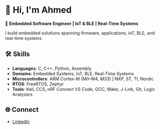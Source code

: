 # 👋 Hi, I'm Ahmed

🚀 **Embedded Software Engineer | IoT & BLE | Real-Time Systems**  

I build embedded solutions spanning firmware, applications, IoT, BLE, and real-time systems. 


## 🛠️ Skills
- **Languages**: C, C++, Python, Assembly  
- **Domains**: Embedded Systems, IoT, BLE, Real-Time Systems  
- **Microcontrollers**: ARM Cortex-M (M0–M4, M33) | NXP, ST, TI, Nordic  
- **RTOS**: FreeRTOS, Zephyr  
- **Tools**: Keil, CCS, nRF Connect VS Code, GCC, Make, J-Link, Git, Logic Analyzers  

## 🌐 Connect
- [LinkedIn](https://www.linkedin.com/in/ahmdgoda)


